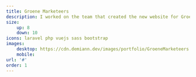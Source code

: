 ```yaml
---
title: Groene Marketeers
description: I worked on the team that created the new website for Groene Marketeers, Made with a PHP/Laravel + MySQL Backend, vite-plugin-ssr Vue on the frontend.
size:
    up: 8
    down: 10
icons: laravel php vuejs sass bootstrap
images:
    desktop: https://cdn.demiann.dev/images/portfolio/GroeneMarketeers.WebP
    mobile:
url: '#'
order: 1
---
```


<!-- <div class="row mt-8">
<div class="col-10 col-md-6">
<h1 class="text-center">
    Groene Marketeers
</h1>
</div>

<div class="d-flex justify-center align-center">
<img src="https://cdn.demiann.dev/images/portfolio/GroeneMarketeers.WebP" class="col-10 col-md-8">
</div>

<div class="col-10 col-md-6 mx-auto">

## About

Groene Marketeers, is a platform where Green Initiatives can look for Marketeers(Freelancers) to help work on their project through volunteer work and together make a contribution towards a greener earth.

## Features

#### • Accounts
#### • Accounts
#### • Accounts
#### • Accounts
#### • Accounts


</div>
</div> -->
